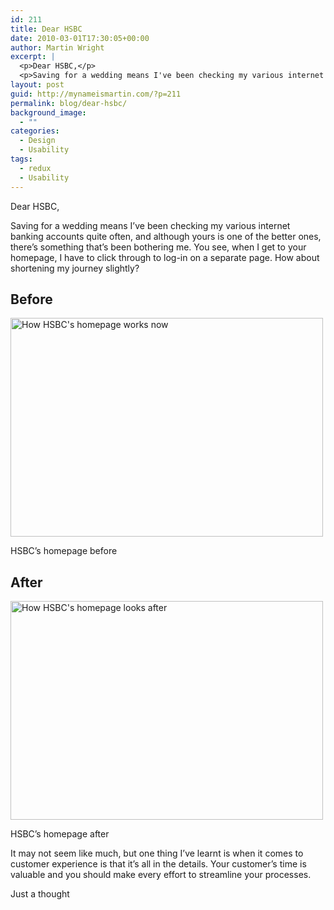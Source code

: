 ```yaml
---
id: 211
title: Dear HSBC
date: 2010-03-01T17:30:05+00:00
author: Martin Wright
excerpt: |
  <p>Dear HSBC,</p>
  <p>Saving for a wedding means I've been checking my various internet banking accounts quite often, and although yours is one of the better ones, there's something that's been bothering me. You see, when I get to your homepage, I have to click through to log-in on a separate page. How about shortening my journey slightly?</p>
layout: post
guid: http://mynameismartin.com/?p=211
permalink: blog/dear-hsbc/
background_image:
  - ""
categories:
  - Design
  - Usability
tags:
  - redux
  - Usability
---
```

Dear HSBC,

Saving for a wedding means I&#8217;ve been checking my various internet banking accounts quite often, and although yours is one of the better ones, there&#8217;s something that&#8217;s been bothering me. You see, when I get to your homepage, I have to click through to log-in on a separate page. How about shortening my journey slightly?

## Before

<div id="attachment_212" style="width: 510px" class="wp-caption alignleft">
  <img class="size-full wp-image-212" title="before" alt="How HSBC's homepage works now" src="http://mynameismartin.com/blog/wp-content/uploads/2010/02/before.jpg" width="500" height="350" srcset="http://mynameismartin.com/blog/wp-content/uploads/2010/02/before.jpg 500w, http://mynameismartin.com/blog/wp-content/uploads/2010/02/before-300x210.jpg 300w" sizes="(max-width: 500px) 100vw, 500px" />
  
  <p class="wp-caption-text">
    HSBC&#8217;s homepage before
  </p>
</div>

## After

<div id="attachment_213" style="width: 510px" class="wp-caption alignleft">
  <img class="size-full wp-image-213" title="after" alt="How HSBC's homepage looks after" src="http://mynameismartin.com/blog/wp-content/uploads/2010/02/after.jpg" width="500" height="350" srcset="http://mynameismartin.com/blog/wp-content/uploads/2010/02/after.jpg 500w, http://mynameismartin.com/blog/wp-content/uploads/2010/02/after-300x210.jpg 300w" sizes="(max-width: 500px) 100vw, 500px" />
  
  <p class="wp-caption-text">
    HSBC&#8217;s homepage after
  </p>
</div>

It may not seem like much, but one thing I&#8217;ve learnt is when it comes to customer experience is that it&#8217;s all in the details. Your customer&#8217;s time is valuable and you should make every effort to streamline your processes.

Just a thought